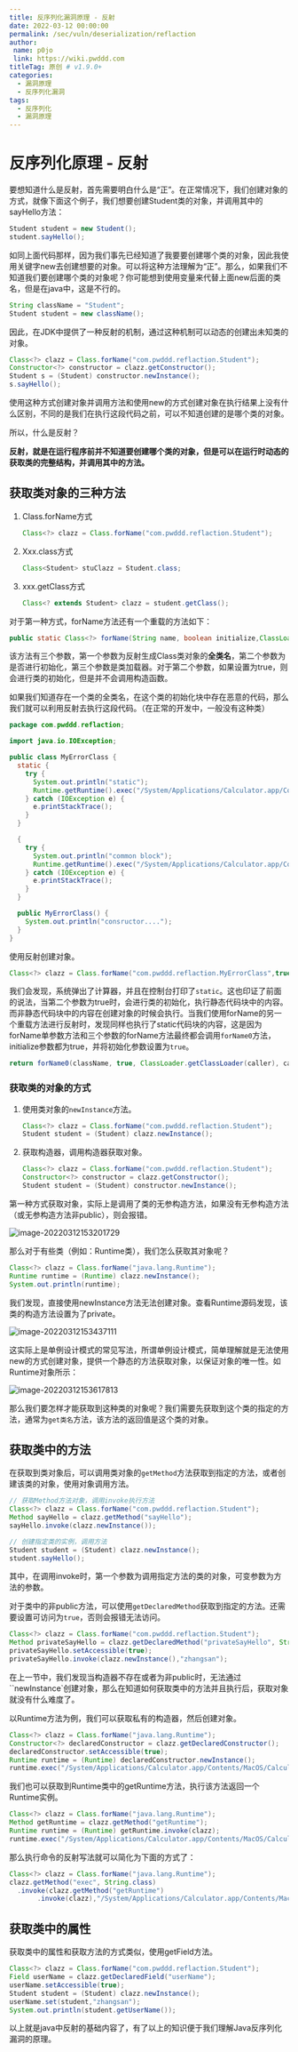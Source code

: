 ```yaml
---
title: 反序列化漏洞原理 - 反射
date: 2022-03-12 00:00:00
permalink: /sec/vuln/deserialization/reflaction
author:
 name: p0jo
 link: https://wiki.pwddd.com
titleTag: 原创 # v1.9.0+
categories:
  - 漏洞原理
  - 反序列化漏洞
tags:
  - 反序列化
  - 漏洞原理
---
```


# 反序列化原理 - 反射

要想知道什么是反射，首先需要明白什么是“正”。在正常情况下，我们创建对象的方式，就像下面这个例子，我们想要创建Student类的对象，并调用其中的sayHello方法：

```java
Student student = new Student();
student.sayHello();
```

如同上面代码那样，因为我们事先已经知道了我要要创建哪个类的对象，因此我使用关键字new去创建想要的对象。可以将这种方法理解为“正”。那么，如果我们不知道我们要创建哪个类的对象呢？你可能想到使用变量来代替上面new后面的类名，但是在java中，这是不行的。

```java
String className = "Student";
Student student = new className();
```

因此，在JDK中提供了一种反射的机制，通过这种机制可以动态的创建出未知类的对象。

```java
Class<?> clazz = Class.forName("com.pwddd.reflaction.Student");
Constructor<?> constructor = clazz.getConstructor();
Student s = (Student) constructor.newInstance();
s.sayHello();
```

使用这种方式创建对象并调用方法和使用new的方式创建对象在执行结果上没有什么区别，不同的是我们在执行这段代码之前，可以不知道创建的是哪个类的对象。

所以，什么是反射？

**反射，就是在运行程序前并不知道要创建哪个类的对象，但是可以在运行时动态的获取类的完整结构，并调用其中的方法。**

## 获取类对象的三种方法

1. Class.forName方式

   ```java
   Class<?> clazz = Class.forName("com.pwddd.reflaction.Student");
   ```

2. Xxx.class方式

   ```java
   Class<Student> stuClazz = Student.class;
   ```

3. xxx.getClass方式

   ```java
   Class<? extends Student> clazz = student.getClass();
   ```

对于第一种方式，forName方法还有一个重载的方法如下：

```java
public static Class<?> forName(String name, boolean initialize,ClassLoader loader)
```

该方法有三个参数，第一个参数为反射生成Class类对象的**全类名**，第二个参数为是否进行初始化，第三个参数是类加载器。对于第二个参数，如果设置为true，则会进行类的初始化，但是并不会调用构造函数。

如果我们知道存在一个类的全类名，在这个类的初始化块中存在恶意的代码，那么我们就可以利用反射去执行这段代码。（在正常的开发中，一般没有这种类）

```java
package com.pwddd.reflaction;

import java.io.IOException;

public class MyErrorClass {
  static {
    try {
      System.out.println("static");
      Runtime.getRuntime().exec("/System/Applications/Calculator.app/Contents/MacOS/Calculator");
    } catch (IOException e) {
      e.printStackTrace();
    }
  }

  {
    try {
      System.out.println("common block");
      Runtime.getRuntime().exec("/System/Applications/Calculator.app/Contents/MacOS/Calculator");
    } catch (IOException e) {
      e.printStackTrace();
    }
  }

  public MyErrorClass() {
    System.out.println("consructor....");
  }
}

```

使用反射创建对象。

```java
Class<?> clazz = Class.forName("com.pwddd.reflaction.MyErrorClass",true, TestReflaction.class.getClassLoader());
```

我们会发现，系统弹出了计算器，并且在控制台打印了`static`。这也印证了前面的说法，当第二个参数为true时，会进行类的初始化，执行静态代码块中的内容。而非静态代码块中的内容在创建对象的时候会执行。当我们使用forName的另一个重载方法进行反射时，发现同样也执行了static代码块的内容，这是因为forName单参数方法和三个参数的forName方法最终都会调用`forName0`方法，initialize参数都为true，并将初始化参数设置为`true`。

```java
return forName0(className, true, ClassLoader.getClassLoader(caller), caller);
```

### 获取类的对象的方式

1. 使用类对象的`newInstance`方法。

   ```java
   Class<?> clazz = Class.forName("com.pwddd.reflaction.Student");
   Student student = (Student) clazz.newInstance();
   ```

2. 获取构造器，调用构造器获取对象。

   ```java
   Class<?> clazz = Class.forName("com.pwddd.reflaction.Student");
   Constructor<?> constructor = clazz.getConstructor();
   Student student = (Student) constructor.newInstance();
   ```

第一种方式获取对象，实际上是调用了类的无参构造方法，如果没有无参构造方法（或无参构造方法非public），则会报错。

![image-20220312153201729](https://wiki-1251603812.cos.ap-shanghai.myqcloud.com/images/image-20220312153201729.png)

那么对于有些类（例如：Runtime类），我们怎么获取其对象呢？

```java
Class<?> clazz = Class.forName("java.lang.Runtime");
Runtime runtime = (Runtime) clazz.newInstance();
System.out.println(runtime);
```

我们发现，直接使用newInstance方法无法创建对象。查看Runtime源码发现，该类的构造方法设置为了private。

![image-20220312153437111](https://wiki-1251603812.cos.ap-shanghai.myqcloud.com/images/image-20220312153437111.png)

这实际上是单例设计模式的常见写法，所谓单例设计模式，简单理解就是无法使用new的方式创建对象，提供一个静态的方法获取对象，以保证对象的唯一性。如Runtime对象所示：

![image-20220312153617813](https://wiki-1251603812.cos.ap-shanghai.myqcloud.com/images/image-20220312153617813-7070580.png)

那么我们要怎样才能获取到这种类的对象呢？我们需要先获取到这个类的指定的方法，通常为`get类名`方法，该方法的返回值是这个类的对象。

## 获取类中的方法

在获取到类对象后，可以调用类对象的`getMethod`方法获取到指定的方法，或者创建该类的对象，使用对象调用方法。

```java
// 获取Method方法对象，调用invoke执行方法
Class<?> clazz = Class.forName("com.pwddd.reflaction.Student");
Method sayHello = clazz.getMethod("sayHello");
sayHello.invoke(clazz.newInstance());

// 创建指定类的实例，调用方法
Student student = (Student) clazz.newInstance();
student.sayHello();
```

其中，在调用invoke时，第一个参数为调用指定方法的类的对象，可变参数为方法的参数。

对于类中的非public方法，可以使用`getDeclaredMethod`获取到指定的方法。还需要设置可访问为`true`，否则会报错无法访问。

```java
Class<?> clazz = Class.forName("com.pwddd.reflaction.Student");
Method privateSayHello = clazz.getDeclaredMethod("privateSayHello", String.class);
privateSayHello.setAccessible(true);
privateSayHello.invoke(clazz.newInstance(),"zhangsan");
```



在上一节中，我们发现当构造器不存在或者为非public时，无法通过``newInstance`创建对象，那么在知道如何获取类中的方法并且执行后，获取对象就没有什么难度了。

以Runtime方法为例，我们可以获取私有的构造器，然后创建对象。

```java
Class<?> clazz = Class.forName("java.lang.Runtime");
Constructor<?> declaredConstructor = clazz.getDeclaredConstructor();
declaredConstructor.setAccessible(true);
Runtime runtime = (Runtime) declaredConstructor.newInstance();
runtime.exec("/System/Applications/Calculator.app/Contents/MacOS/Calculator");
```

我们也可以获取到Runtime类中的getRuntime方法，执行该方法返回一个Runtime实例。

```java
Class<?> clazz = Class.forName("java.lang.Runtime");
Method getRuntime = clazz.getMethod("getRuntime");
Runtime runtime = (Runtime) getRuntime.invoke(clazz);
runtime.exec("/System/Applications/Calculator.app/Contents/MacOS/Calculator");
```

那么执行命令的反射写法就可以简化为下面的方式了：

```java
Class<?> clazz = Class.forName("java.lang.Runtime");
clazz.getMethod("exec", String.class)
  .invoke(clazz.getMethod("getRuntime")
       .invoke(clazz),"/System/Applications/Calculator.app/Contents/MacOS/Calculator");
```

## 获取类中的属性

获取类中的属性和获取方法的方式类似，使用getField方法。

```java
Class<?> clazz = Class.forName("com.pwddd.reflaction.Student");
Field userName = clazz.getDeclaredField("userName");
userName.setAccessible(true);
Student student = (Student) clazz.newInstance();
userName.set(student,"zhangsan");
System.out.println(student.getUserName());
```



以上就是java中反射的基础内容了，有了以上的知识便于我们理解Java反序列化漏洞的原理。